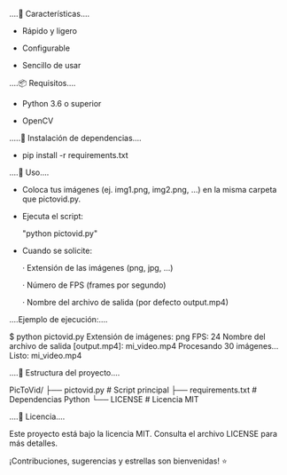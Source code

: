 ....🚀 Características....

- Rápido y ligero

- Configurable

- Sencillo de usar

....📦 Requisitos....

- Python 3.6 o superior

- OpenCV

.....🔧 Instalación de dependencias....

- pip install -r requirements.txt

....📂 Uso....

- Coloca tus imágenes (ej. img1.png, img2.png, ...) en la misma carpeta que pictovid.py.

- Ejecuta el script:

    "python pictovid.py"

- Cuando se solicite:

    · Extensión de las imágenes (png, jpg, ...)

    · Número de FPS (frames por segundo)

    · Nombre del archivo de salida (por defecto output.mp4)

....Ejemplo de ejecución:....

$ python pictovid.py
Extensión de imágenes: png
FPS: 24
Nombre del archivo de salida [output.mp4]: mi_video.mp4
Procesando 30 imágenes... Listo: mi_video.mp4

....📁 Estructura del proyecto....

PicToVid/
├── pictovid.py       # Script principal
├── requirements.txt # Dependencias Python
└── LICENSE          # Licencia MIT

....📄 Licencia....

Este proyecto está bajo la licencia MIT. Consulta el archivo LICENSE para más detalles.

¡Contribuciones, sugerencias y estrellas son bienvenidas! ⭐
